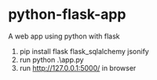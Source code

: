 # python-flask-app
A web app using python with flask

1. pip install flask flask_sqlalchemy jsonify
2. run python .\app.py
3. run http://127.0.0.1:5000/ in browser
